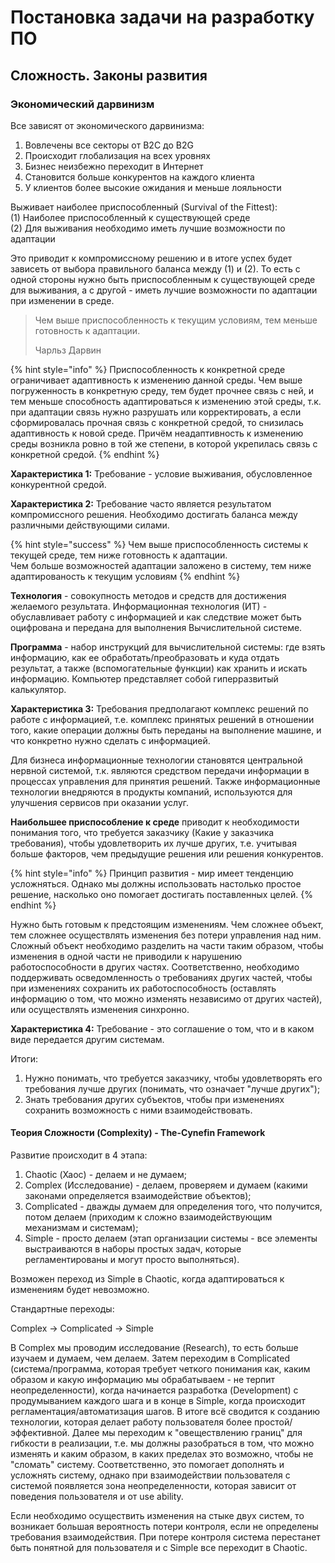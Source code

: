 # Постановка задачи на разработку ПО

## Сложность. Законы развития

### Экономический дарвинизм

Все зависят от экономического дарвинизма:  
1. Вовлечены все секторы от B2C до B2G  
2. Происходит глобализация на всех уровнях  
3. Бизнес неизбежно переходит в Интернет  
4. Становится больше конкурентов на каждого клиента  
5. У клиентов более высокие ожидания и меньше лояльности

Выживает наиболее приспособленный \(Survival of the Fittest\):  
\(1\) Наиболее приспособленный к существующей среде   
\(2\) Для выживания необходимо иметь лучшие возможности по адаптации

Это приводит к компромиссному решению и в итоге успех будет зависеть от выбора правильного баланса между \(1\) и \(2\). То есть с одной стороны нужно быть приспособленным к существующей среде для выживания, а с другой - иметь лучшие возможности по адаптации при изменении в среде.

> Чем выше приспособленность к текущим условиям, тем меньше готовность к адаптации.
>
> Чарльз Дарвин

{% hint style="info" %}
Приспособленность к конкретной среде ограничивает адаптивность к изменению данной среды. Чем выше погруженность в конкретную среду, тем будет прочнее связь с ней, и тем меньше способность адаптироваться к изменению этой среды, т.к. при адаптации связь нужно разрушать или корректировать, а если сформировалась прочная связь с конкретной средой, то снизилась адаптивность к новой среде. Причём неадаптивность к изменению среды возникла ровно в той же степени, в которой укрепилась связь с конкретной средой.
{% endhint %}

**Характеристика 1:** Требование - условие выживания, обусловленное конкурентной средой.

**Характеристика 2:** Требование часто является результатом компромиссного решения. Необходимо достигать баланса между различными действующими силами.

{% hint style="success" %}
Чем выше приспособленность системы к текущей среде, тем ниже готовность к адаптации.  
Чем больше возможностей адаптации заложено в систему, тем ниже адаптированость к текущим условиям
{% endhint %}

**Технология** - совокупность методов и средств для достижения желаемого результата. Информационная технология \(ИТ\) - обуславливает работу с информацией и как следствие может быть оцифрована и передана для выполнения Вычислительной системе.

**Программа** - набор инструкций для вычислительной системы: где взять информацию, как ее обработать/преобразовать и куда отдать результат, а также \(вспомогательные функции\) как хранить и искать информацию. Компьютер представляет собой гиперразвитый калькулятор.

**Характеристика 3:** Требования предполагают комплекс решений по работе с информацией, т.е. комплекс принятых решений в отношении того, какие операции должны быть переданы на выполнение машине, и что конкретно нужно сделать с информацией.

Для бизнеса информационные технологии становятся центральной нервной системой, т.к. являются средством передачи информации в процессах управления для принятия решений. Также информационные технологии внедряются в продукты компаний, используются для улучшения сервисов при оказании услуг.

**Наибольшее приспособление к среде** приводит к необходимости понимания того, что требуется заказчику \(Какие у заказчика требования\), чтобы удовлетворить их лучше других, т.е. учитывая больше факторов, чем предыдущие решения или решения конкурентов.

{% hint style="info" %}
Принцип развития - мир имеет тенденцию усложняться. Однако мы должны использовать настолько простое решение, насколько оно помогает достигать поставленных целей.
{% endhint %}

Нужно быть готовым к предстоящим изменениям. Чем сложнее объект, тем сложнее осуществлять изменения без потери управления над ним. Сложный объект необходимо разделить на части таким образом, чтобы изменения в одной части не приводили к нарушению работоспособности в других частях. Соответственно, необходимо поддерживать осведомленность о требованиях других частей, чтобы при изменениях сохранить их работоспособность \(оставлять информацию о том, что можно изменять независимо от других частей\), или осуществлять изменения синхронно.

**Характеристика 4:** Требование - это соглашение о том, что и в каком виде передается другим системам.

Итоги:

1. Нужно понимать, что требуется заказчику, чтобы удовлетворять его требования лучше других \(понимать, что означает "лучше других"\);
2. Знать требования других субъектов, чтобы при изменениях сохранить возможность с ними взаимодействовать.

#### Теория Сложности \(Complexity\) - The-Cynefin Framework

Развитие происходит в 4 этапа:

1. Chaotic \(Хаос\) - делаем и не думаем;
2. Complex \(Исследование\) - делаем, проверяем и думаем \(какими законами определяется взаимодействие объектов\);
3. Complicated - дважды думаем для определения того, что получится, потом делаем \(приходим к сложно взаимодействующим механизмам и системам\);
4. Simple - просто делаем \(этап организации системы - все элементы выстраиваются в наборы простых задач, которые регламентированы и могут просто выполняться\).

Возможен переход из Simple в Chaotic, когда адаптироваться к изменениям будет невозможно. 

Стандартные переходы:

Complex -&gt; Complicated -&gt; Simple

В Complex мы проводим исследование \(Research\), то есть больше изучаем и думаем, чем делаем. Затем переходим в Complicated \(система/программа, которая требует четкого понимания как, каким образом и какую информацию мы обрабатываем - не терпит неопределенности\), когда начинается разработка \(Development\) с продумыванием каждого шага и в конце в Simple, когда происходит регламентация/автоматизация шагов. В итоге всё сводится к созданию технологии, которая делает работу пользователя более простой/эффективной. Далее мы переходим к "овеществлению границ" для гибкости в реализации, т.е. мы должны разобраться в том, что можно изменять и каким образом, в каких пределах это возможно, чтобы не "сломать" систему. Соответственно, это помогает дополнять и усложнять систему, однако при взаимодействии пользователя с системой появляется зона неопределенности, которая зависит от поведения пользователя и от use ability. 

Если необходимо осуществить изменения на стыке двух систем, то возникает большая вероятность потери контроля, если не определены требования взаимодействия. При потере контроля система перестанет быть понятной для пользователя и с Simple все переходит в Chaotic.

